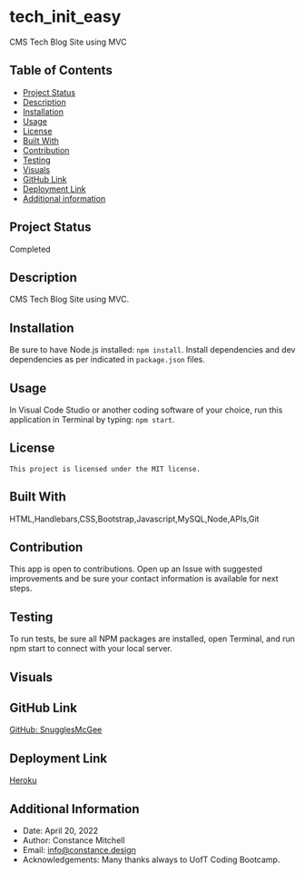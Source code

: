 # tech_init_easy

CMS Tech Blog Site using MVC

## Table of Contents

- [Project Status](#status)
- [Description](#description)
- [Installation](#installation)
- [Usage](#usage)
- [License](#license)
- [Built With](#coding)
- [Contribution](#contribution)
- [Testing](#test)
- [Visuals](#visuals)
- [GitHub Link](#github)
- [Deployment Link](#deployment)
- [Additional information](#date,#author,#email,#thanks)

## Project Status

Completed

## Description

CMS Tech Blog Site using MVC.

## Installation

Be sure to have Node.js installed: `npm install`. Install dependencies and dev dependencies as per indicated in `package.json` files.

## Usage

In Visual Code Studio or another coding software of your choice, run this application in Terminal by typing: `npm start`.

## License

    This project is licensed under the MIT license.

## Built With

HTML,Handlebars,CSS,Bootstrap,Javascript,MySQL,Node,APIs,Git

## Contribution

This app is open to contributions. Open up an Issue with suggested improvements and be sure your contact information is available for next steps.

## Testing

To run tests, be sure all NPM packages are installed, open Terminal, and run npm start to connect with your local server.

## Visuals

## GitHub Link

[GitHub: SnugglesMcGee](https://github.com/SnugglesMcGee)

## Deployment Link

[Heroku](https://tech-init-easy.herokuapp.com/)

## Additional Information

- Date: April 20, 2022
- Author: Constance Mitchell
- Email: [info@constance.design](mailto:info@constance.design)
- Acknowledgements: Many thanks always to UofT Coding Bootcamp.
